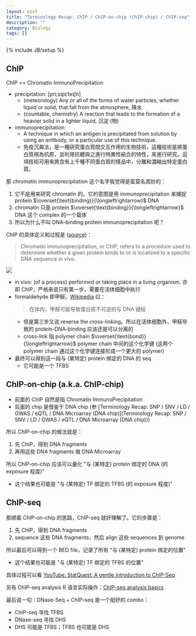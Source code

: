```yaml
---
layout: post
title: "Terminology Recap: ChIP / ChIP-on-chip (ChIP-chip) / ChIP-seq"
description: ""
category: Biology
tags: []
---
```

{% include JB/setup %}

## ChIP

ChIP == Chromatin ImmunoPrecipitation

- precipitation: [prɪˌsɪpɪˈteɪʃn]
    - (meteorology) Any or all of the forms of water particles, whether liquid or solid, that fall from the atmosphere, 降水
    - (countable, chemistry) A reaction that leads to the formation of a heavier solid in a lighter liquid, 沉淀 (物)
- immunoprecipitation: 
    - A technique in which an antigen is precipitated from solution by using an antibody, or a particular use of this technique. 
    - 免疫沉澱法，是一種研究蛋白質間交互作用的生物技術，這種技術是將蛋白質視為抗原，並利用抗體與之進行特異性結合的特性，來進行研究。這項技術可用來將含有上千種不同蛋白質的樣品中，分離和濃縮出特定蛋白質。

那 chromatin immunoprecipitation 这个名字我觉得是蛮莫名其妙的：

1. 它不是用来研究 chromatin 的。它的意图是用 immunoprecipitation 来捕捉 protein $\overset{\text{binding}}{\longleftrightarrow}$ DNA
2. chromatin 只是 protein $\overset{\text{binding}}{\longleftrightarrow}$ DNA 这个 complex 的一个载体
3. 所以为什么不叫 DNA-binding protein immunoprecipitation 呢？

ChIP 的具体定义和过程是 ([source](http://www.bio.brandeis.edu/haberlab/jehsite/chIP.html))：

> Chromatin immunoprecipitation, or ChIP, refers to a procedure used to determine whether a given protein binds to or is localized to a specific DNA sequence in vivo. 

![](https://farm5.staticflickr.com/4842/46704878472_6261f02bf5_z_d.jpg)

- in vivo: (of a process) performed or taking place in a living organism. 亦即 ChIP，严格来说只有第一步，需要在活体细胞中执行
- formaldehyde 即甲醛。[Wikipedia](https://zh.wikipedia.org/wiki/%E7%94%B2%E9%86%9B) 曰：
    > 在体内，甲醛可能导致蛋白质不可逆的与 DNA 键结
    - 但是第三步又说 reverse the cross-linking。所以在活体细胞外，甲醛导致的 protein-DNA-binding 应该还是可以分离的
    - cross-link 指 polymer chain $\overset{\text{bond}}{\longleftrightarrow}$ polymer chain 中间的这个化学键 (这两个 polymer chain 通过这个化学键连接形成一个更大的 polymer)
- 最终可以得到这一段与 (某特定) protein 绑定的 DNA 的 seq
    - 它可能是一个 TFBS

## ChIP-on-chip (a.k.a. ChIP-chip)

- 前面的 ChIP 自然是指 Chromatin ImmunoPrecipitation
- 后面的 chip 是借鉴于 DNA chip (参 [Terminology Recap: SNP / SNV / LD / GWAS / eQTL / DNA Microarray (DNA chip)](Terminology Recap: SNP / SNV / LD / GWAS / eQTL / DNA Microarray (DNA chip)))

所以 ChIP-on-chip 的做法就是：

1. 先 ChIP，得到 DNA fragments
2. 再用这些 DNA fragments 做 DNA Microarray

所以 ChIP-on-chip 应该可以量化 "与 (某特定) protein 绑定的 DNA (的 exposure 程度)"

- 这个结果也可能是 "与 (某特定) TF 绑定的 TFBS (的 exposure 程度)"

## ChIP-seq

那顺着 ChIP-on-chip 的思路，ChIP-seq 就好理解了。它的步骤是：

1. 先 ChIP，得到 DNA fragments
2. sequence 这些 DNA fragments，然后 align 这些 sequences 到 genome

所以最后可以得到一个 BED file，记录了所有 "与 (某特定) protein 绑定的位置" 

- 这个结果也可能是 "与 (某特定) TF 绑定的 TFBS 的位置"

具体过程可以看 [YouTube: StatQuest: A gentle introduction to ChIP-Seq](https://www.youtube.com/watch?v=nkWGmaYRues)

另有 ChIP-seq analysis R 语言实际操作：[ChIP-seq analysis basics](https://www.bioconductor.org/help/course-materials/2015/CSAMA2015/lab/Epigenetics_and_Chip_seqLab.pdf)

最后说一句：DNase-Seq + ChIP-seq 是一个挺好的 combo：

- ChIP-seq 寻找 TFBS
- DNase-seq 寻找 DHS
- DHS 可能是 TFBS；TFBS 也可能是 DHS